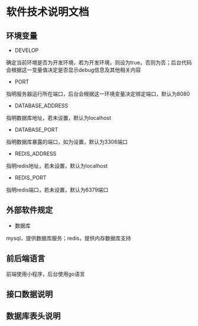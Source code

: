 # 软件技术说明文档

## 环境变量

- DEVELOP

确定当前环境是否为开发环境，若为开发环境，则设为true，否则为否；后台代码会根据这一变量值决定是否显示debug信息及其他相关内容

- PORT

指明服务器运行所在端口，后台会根据这一环境变量决定绑定端口，默认为8080

- DATABASE_ADDRESS

指明数据库地址，若未设置，默认为localhost

- DATABASE_PORT

指明数据库暴露的端口，如为设置，默认为3306端口

- REDIS_ADDRESS

指明redis地址，若未设置，默认为localhost

- REDIS_PORT

指明redis端口，若未设置，默认为6379端口

## 外部软件规定

- 数据库

mysql，提供数据库服务；redis，提供内存数据库支持

## 前后端语言

前端使用小程序，后台使用go语言

## 接口数据说明

## 数据库表头说明